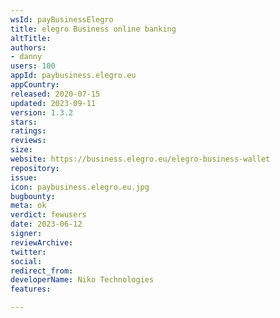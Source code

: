 ```yaml
---
wsId: payBusinessElegro
title: elegro Business online banking
altTitle: 
authors:
- danny
users: 100
appId: paybusiness.elegro.eu
appCountry: 
released: 2020-07-15
updated: 2023-09-11
version: 1.3.2
stars: 
ratings: 
reviews: 
size: 
website: https://business.elegro.eu/elegro-business-wallet
repository: 
issue: 
icon: paybusiness.elegro.eu.jpg
bugbounty: 
meta: ok
verdict: fewusers
date: 2023-06-12
signer: 
reviewArchive: 
twitter: 
social: 
redirect_from: 
developerName: Niko Technologies
features: 

---
```


